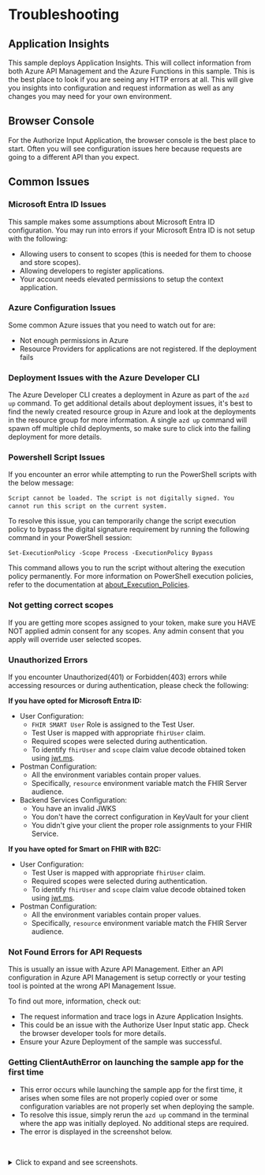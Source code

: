 # Troubleshooting

## Application Insights

This sample deploys Application Insights. This will collect information from both Azure API Management and the Azure Functions in this sample. This is the best place to look if you are seeing any HTTP errors at all. This will give you insights into configuration and request information as well as any changes you may need for your own environment.

## Browser Console

For the Authorize Input Application, the browser console is the best place to start. Often you will see configuration issues here because requests are going to a different API than you expect.

## Common Issues

### Microsoft Entra ID Issues

This sample makes some assumptions about Microsoft Entra ID configuration. You may run into errors if your Microsoft Entra ID is not setup with the following:

- Allowing users to consent to scopes (this is needed for them to choose and store scopes).
- Allowing developers to register applications.
- Your account needs elevated permissions to setup the context application.

### Azure Configuration Issues

Some common Azure issues that you need to watch out for are:

- Not enough permissions in Azure
- Resource Providers for applications are not registered. If the deployment fails

### Deployment Issues with the Azure Developer CLI

The Azure Developer CLI creates a deployment in Azure as part of the `azd up` command. To get additional details about deployment issues, it's best to find the newly created resource group in Azure and look at the deployments in the resource group for more information. A single `azd up` command will spawn off multiple child deployments, so make sure to click into the failing deployment for more details.

### Powershell Script Issues

If you encounter an error while attempting to run the PowerShell scripts with the below message:

```
Script cannot be loaded. The script is not digitally signed. You cannot run this script on the current system. 
```

To resolve this issue, you can temporarily change the script execution policy to bypass the digital signature requirement by running the following command in your PowerShell session:

```
Set-ExecutionPolicy -Scope Process -ExecutionPolicy Bypass
```

This command allows you to run the script without altering the execution policy permanently. For more information on PowerShell execution policies, refer to the documentation at [about_Execution_Policies](https://learn.microsoft.com/en-us/powershell/module/microsoft.powershell.core/about/about_execution_policies?view=powershell-7.4).

### Not getting correct scopes

If you are getting more scopes assigned to your token, make sure you HAVE NOT applied admin consent for any scopes. Any admin consent that you apply will override user selected scopes.

### Unauthorized Errors

If you encounter Unauthorized(401) or Forbidden(403) errors while accessing resources or during authentication, please check the following:

**If you have opted for Microsoft Entra ID:**
- User Configuration:
  - `FHIR SMART User` Role is assigned to the Test User.
  - Test User is mapped with appropriate `fhirUser` claim.
  - Required scopes were selected during authentication.
  - To identify `fhirUser` and `scope` claim value decode obtained token using [jwt.ms](https://jwt.ms/).
- Postman Configuration:
  - All the environment variables contain proper values.
  - Specifically, `resource` environment variable match the FHIR Server audience.
- Backend Services Configuration:
  - You have an invalid JWKS
  - You don't have the correct configuration in KeyVault for your client
  - You didn't give your client the proper role assignments to your FHIR Service.

**If you have opted for Smart on FHIR with B2C:**
- User Configuration:
  - Test User is mapped with appropriate `fhirUser` claim.
  - Required scopes were selected during authentication.
  - To identify `fhirUser` and `scope` claim value decode obtained token using [jwt.ms](https://jwt.ms/).
- Postman Configuration:
  - All the environment variables contain proper values.
  - Specifically, `resource` environment variable match the FHIR Server audience.

### Not Found Errors for API Requests

This is usually an issue with Azure API Management. Either an API configuration in Azure API Management is setup correctly or your testing tool is pointed at the wrong API Management Issue.

To find out more, information, check out:

- The request information and trace logs in Azure Application Insights. 
- This could be an issue with the Authorize User Input static app. Check the browser developer tools for more details.
- Ensure your Azure Deployment of the sample was successful.

### Getting ClientAuthError on launching the sample app for the first time

- This error occurs while launching the sample app for the first time, it arises when some files are not properly copied over or some configuration variables are not properly set when deploying the sample.
- To resolve this issue, simply rerun the `azd up` command in the terminal where the app was initially deployed. No additional steps are required.
- The error is displayed in the screenshot below.

<br /><details><summary>Click to expand and see screenshots.</summary>
![](./images/troubleshooting/ClientAuthError.png)
</details>